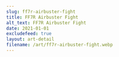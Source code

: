 ```yaml
---
slug: ff7r-airbuster-fight
title: FF7R Airbuster Fight
alt_text: FF7R Airbuster Fight
date: 2021-01-01
excludefeed: true
layout: art-detail
filename: /art/ff7r-airbuster-fight.webp
---
```

